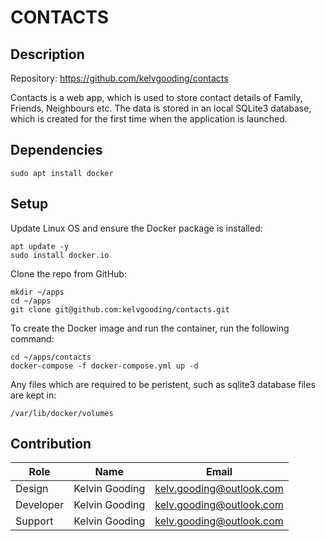 # CONTACTS

## Description

Repository: https://github.com/kelvgooding/contacts

Contacts is a web app, which is used to store contact details of Family, Friends, Neighbours etc. The data is stored in an local SQLite3 database, which is created for the first time when the application is launched.

## Dependencies

```
sudo apt install docker
```

## Setup

Update Linux OS and ensure the Docker package is installed:

```
apt update -y
sudo install docker.io
```

Clone the repo from GitHub:
```
mkdir ~/apps
cd ~/apps
git clone git@github.com:kelvgooding/contacts.git
```

To create the Docker image and run the container, run the following command:

```
cd ~/apps/contacts
docker-compose -f docker-compose.yml up -d
```

Any files which are required to be peristent, such as sqlite3 database files are kept in:

```
/var/lib/docker/volumes
```

## Contribution

| Role      | Name            | Email                        |
|-----------|-----------------|------------------------------|
| Design    | Kelvin Gooding  | kelv.gooding@outlook.com     |
| Developer | Kelvin Gooding  | kelv.gooding@outlook.com     |
| Support   | Kelvin Gooding  | kelv.gooding@outlook.com     |
